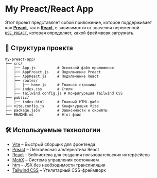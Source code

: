 # My Preact/React App

Этот проект представляет собой приложение, которое поддерживает как [**Preact**](https://bacek97.github.io/example_vite-react_or_preact/), так и [**React**](https://bacek97.github.io/example_vite-react_or_preact/dist/), в зависимости от значения переменной [`USE_PREACT`](src/App.js#L2), которая определяет, какой фреймворк загружать.

## 📂 Структура проекта

```
my-preact-app/
├── src/
│   ├── App.js          # Основной файл приложения
│   ├── AppPreact.js    # Подключение Preact
│   ├── AppReact.js     # Подключение React
│   ├── routes/
│   │   ├── home.js     # Главная страница
│   ├── index.css       # Стили
│   ├── tailwind.config.js # Конфигурация Tailwind CSS
├── public/
│   ├── index.html      # Главный HTML-файл
├── vite.config.js      # Конфигурация Vite
├── package.json        # Зависимости и скрипты
└── README.md           # Этот файл
```

## 🛠 Используемые технологии

- [Vite](https://vitejs.dev/) – Быстрый сборщик для фронтенда
- [Preact](https://preactjs.com/) – Легковесная альтернатива React
- [React](https://react.dev/) – Библиотека для создания пользовательских интерфейсов
- [MobX](https://mobx.js.org/README.html) – Система управления состоянием
- [htm](https://github.com/developit/htm) – JSX без необходимости транспиляции
- [Tailwind CSS](https://tailwindcss.com/) – Утилитарный CSS-фреймворк

